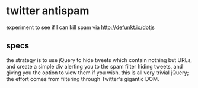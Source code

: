twitter antispam
================

experiment to see if I can kill spam via http://defunkt.io/dotjs

specs
-----

the strategy is to use jQuery to hide tweets which contain nothing but URLs, and create a simple
div alerting you to the spam filter hiding tweets, and giving you the option to view them if you
wish. this is all very trivial jQuery; the effort comes from filtering through Twitter's gigantic
DOM.


